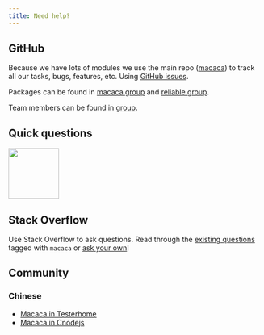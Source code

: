 ```yaml
---
title: Need help?
---
```


## GitHub

Because we have lots of modules we use the main repo ([macaca](https://github.com/alibaba/macaca)) to track all our tasks, bugs, features, etc. Using [GitHub issues](https://github.com/alibaba/macaca/issues).

Packages can be found in [macaca group](https://github.com/macacajs) and [reliable group](https://github.com/reliablejs).

Team members can be found in [group](https://github.com/orgs/macacajs/people).

## Quick questions

<a href="https://gitter.im/alibaba/macaca" target="_blank">
  <img src="https://img.shields.io/badge/GITTER-join%20chat-green.svg?style=flat-square" style="width:100px;"/>
</a>

## Stack Overflow

Use Stack Overflow to ask questions. Read through the [existing questions](http://stackoverflow.com/questions/tagged/macaca) tagged with `macaca` or [ask your own](http://stackoverflow.com/questions/ask)!

## Community

### Chinese

- [Macaca in Testerhome](https://testerhome.com/topics/node68)
- [Macaca in Cnodejs](https://cnodejs.org)
